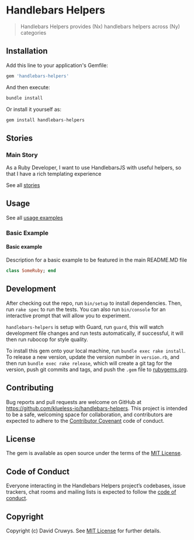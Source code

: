 # Handlebars Helpers

> Handlebars Helpers provides (Nx) handlebars helpers across (Ny) categories

## Installation

Add this line to your application's Gemfile:

```ruby
gem 'handlebars-helpers'
```

And then execute:

```bash
bundle install
```

Or install it yourself as:

```bash
gem install handlebars-helpers
```

## Stories

### Main Story

As a Ruby Developer, I want to use HandlebarsJS with useful helpers, so that I have a rich templating experience

See all [stories](./STORIES.md)

## Usage

See all [usage examples](./USAGE.md)

### Basic Example

#### Basic example

Description for a basic example to be featured in the main README.MD file

```ruby
class SomeRuby; end
```

## Development

After checking out the repo, run `bin/setup` to install dependencies. Then, run `rake spec` to run the tests. You can also run `bin/console` for an interactive prompt that will allow you to experiment.

`handlebars-helpers` is setup with Guard, run `guard`, this will watch development file changes and run tests automatically, if successful, it will then run rubocop for style quality.

To install this gem onto your local machine, run `bundle exec rake install`. To release a new version, update the version number in `version.rb`, and then run `bundle exec rake release`, which will create a git tag for the version, push git commits and tags, and push the `.gem` file to [rubygems.org](https://rubygems.org).

## Contributing

Bug reports and pull requests are welcome on GitHub at https://github.com/klueless-io/handlebars-helpers. This project is intended to be a safe, welcoming space for collaboration, and contributors are expected to adhere to the [Contributor Covenant](http://contributor-covenant.org) code of conduct.

## License

The gem is available as open source under the terms of the [MIT License](https://opensource.org/licenses/MIT).

## Code of Conduct

Everyone interacting in the Handlebars Helpers project’s codebases, issue trackers, chat rooms and mailing lists is expected to follow the [code of conduct](https://github.com/klueless-io/handlebars-helpers/blob/master/CODE_OF_CONDUCT.md).

## Copyright

Copyright (c) David Cruwys. See [MIT License](LICENSE.txt) for further details.
